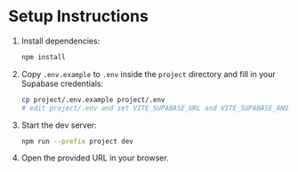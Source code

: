 # Setup Instructions

1. Install dependencies:
   ```bash
   npm install
   ```

2. Copy `.env.example` to `.env` inside the `project` directory and fill in your Supabase credentials:
   ```bash
   cp project/.env.example project/.env
   # edit project/.env and set VITE_SUPABASE_URL and VITE_SUPABASE_ANON_KEY
   ```

3. Start the dev server:
   ```bash
   npm run --prefix project dev
   ```

4. Open the provided URL in your browser.
